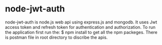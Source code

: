 # node-jwt-auth
node-jwt-auth is node.js web api using express.js and mongodb. It uses Jwt access token and refresh token for authentication and authorization.
To run the application first run the:
$ npm install
to get all the npm packeges. There is postman file in root directory to discribe the apis.
